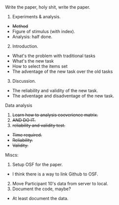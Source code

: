 Write the paper, holy shit, write the paper.

1. Experiments & analysis.
  * ~~Method~~
  * Figure of stimulus (with index).
  * Analysis: half done. 
2. Introduction.
  * What's the problem with traditional tasks
  * What's the new task
  * How to select the items set
  * The adventage of the new task over the old tasks
3. Discussion. 
  * The reliability and validity of the new task.
  * The adventage and disadventage of the new task.

Data analysis

1. ~~Learn how to analysis coeverience matrix.~~
2. ~~AND DO IT.~~
3. ~~reliability and validity test.~~
  * ~~Time required.~~
  * ~~Reliability.~~
  * ~~Validity.~~

Miscs:

1. Setup OSF for the paper.
  * I think there is a way to link Github to OSF.
2. Move Participant 10's data from server to local.
3. Document the code, maybe?
  * At least document the data.